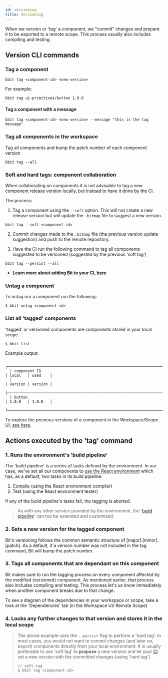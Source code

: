 ```yaml
---
id: versioning
title: Versioning
---
```


When we version or 'tag' a component, we "commit" changes and prepare it to be exported to a remote scope. This process usually also includes compiling and testing.

## Version CLI commands

### Tag a component

```shell
bbit tag <component-id> <new-version>
```

For example:

```shell
bbit tag ui-primitives/button 1.0.0
```

#### Tag a component with a message

```shell
bbit tag <component-id> <new-version> --message "this is the tag message"
```

### Tag all components in the workspace 
Tag all components and bump the patch number of each component version

```shell
bbit tag --all
```

### Soft and hard tags: component collaboration
When collaborating on components it is not advisable to tag a new component release version locally, but instead to have it done by the CI.


The process:

1. Tag a component using the `--soft` option. This will not create a new release version but will update the `.bitmap` file to suggest a new version.

```shell
bbit tag --soft <component-id>
```

2. Commit changes made to the `.bitmap` file (the previous version update suggestion) and push to the remote repository.

3. Have the CI run the following command to tag all components suggested to be versioned (suggested by the previous 'soft tag')

```shell
bbit tag --persist --all
```

- __Learn more about adding Bit to your CI, [here](/tutorial/ci-cd)__

### Untag a component

To untag our a component run the following:

```shell
$ bbit untag <component-id>
```

### List all 'tagged' components

'tagged' or versioned components are components stored in your local scope.

```shell
$ bbit list
```

Example output:

```shell
  ┌──────────────────────────────────────────────────────────────────────┬─────────┬─────────┐
  │ component ID                                                         │ local   │ used    │
  │                                                                      │ version │ version │
  ├──────────────────────────────────────────────────────────────────────┼─────────┼─────────┤
  │ button                                                               │ 1.0.0   │ 1.0.0   │
  └──────────────────────────────────────────────────────────────────────┴─────────┴─────────┘
```

To explore the previous versions of a component in the Workspace/Scope UI, [see here](/docs/bit-components/inspecting#workspacescope-ui).

## Actions executed by the 'tag' command

### 1. Runs the environment's 'build pipeline'

The 'build pipeline' is a series of tasks defined by the environment. In our case, we've set all our components to [use the React environment](getting-started/choose-dev-env) which has, as a default, two tasks in its build pipeline:

1. Compile (using the React environment compiler)
2. Test (using the React environment tester)

If any of the build pipeline's tasks fail, the tagging is aborted.

> As with any other service provided by the environment, the '[build pipeline](/docs/react/extending-react#overridebuildpipe)' can too be extended and customized.

### 2. Sets a new version for the tagged component

Bit's versioning follows the common semantic structure of [major].[minor].[patch]. As a default, if a version number was not included in the tag command, Bit will bump the patch number.

### 3. Tags all components that are dependant on this component

Bit makes sure to run the tagging process on every component affected by the modified (versioned) component. As mentioned earlier, that process also includes compiling and testing. This process let's us know immediately when another component breaks due to that change.

To see a diagram of the dependencies in your workspace or scope, take a look at the 'Dependencies' tab (in the Workspace UI/ Remote Scope)

### 4. Locks any further changes to that version and stores it in the local scope


> The above example uses the `--persist` flag to perform a 'hard tag'. In most cases, you would not want to commit changes (and later on, export) components directly from your local environment. It is usually preferable to use 'soft tag' to **propose** a new version and let your [CI](/docs/getting-started/ci-cd) set a new version with the committed changes (using 'hard tag')
>
> ```shell
> // soft-tag
> $ bbit tag <component-id>
> ```